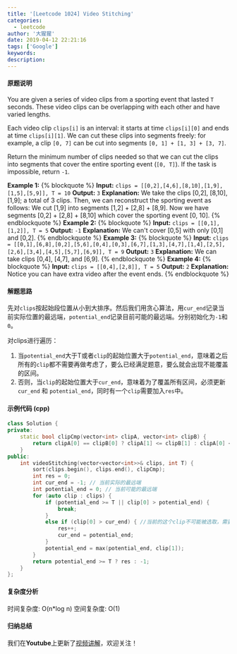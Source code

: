 ```yaml
---
title: '[Leetcode 1024] Video Stitching'
categories:
  - leetcode
author: '大猩猩'
date: 2019-04-12 22:21:16
tags: ['Google']
keywords:
description:
---
```

#### 原题说明
You are given a series of video clips from a sporting event that lasted `T` seconds.  These video clips can be overlapping with each other and have varied lengths.

Each video clip `clips[i]` is an interval: it starts at time `clips[i][0]` and ends at time `clips[i][1]`.  We can cut these clips into segments freely: for example, a clip `[0, 7]` can be cut into segments `[0, 1] + [1, 3] + [3, 7]`.

Return the minimum number of clips needed so that we can cut the clips into segments that cover the entire sporting event (`[0, T]`).  If the task is impossible, return `-1`.

**Example 1:**
{% blockquote %}
**Input:** `clips = [[0,2],[4,6],[8,10],[1,9],[1,5],[5,9]], T = 10`
**Output:** `3`
**Explanation:** 
We take the clips [0,2], [8,10], [1,9]; a total of 3 clips.
Then, we can reconstruct the sporting event as follows:
We cut [1,9] into segments [1,2] + [2,8] + [8,9].
Now we have segments [0,2] + [2,8] + [8,10] which cover the sporting event [0, 10].
{% endblockquote %}
**Example 2:**
{% blockquote %}
**Input:** `clips = [[0,1],[1,2]], T = 5`
**Output:** `-1`
**Explanation:** 
We can't cover [0,5] with only [0,1] and [0,2].
{% endblockquote %}
**Example 3:**
{% blockquote %}
**Input:** `clips = [[0,1],[6,8],[0,2],[5,6],[0,4],[0,3],[6,7],[1,3],[4,7],[1,4],[2,5],[2,6],[3,4],[4,5],[5,7],[6,9]], T = 9`
**Output:** `3`
**Explanation:**
We can take clips [0,4], [4,7], and [6,9].
{% endblockquote %}
**Example 4:**
{% blockquote %}
**Input:** `clips = [[0,4],[2,8]], T = 5`
**Output:** `2`
**Explanation:**
Notice you can have extra video after the event ends.
{% endblockquote %}

#### 解题思路
先对`clips`按起始段位置从小到大排序。然后我们用贪心算法，用`cur_end`记录当前实际位置的最远端，`potential_end`记录目前可能的最远端。分别初始化为`-1`和`0`。

对clips进行遍历：
1. 当`potential_end`大于T或者`clip`的起始位置大于`potential_end`，意味着之后所有的`clip`都不需要再做考虑了，要么已经满足题意，要么就会出现不能覆盖的区间。
2. 否则，当`clip`的起始位置大于`cur_end`，意味着为了覆盖所有区间，必须更新`cur_end` 和 `potential_end`，同时有一个`clip`需要加入`res`中。

#### 示例代码 (cpp)
```cpp
class Solution {
private:
    static bool clipCmp(vector<int> clipA, vector<int> clipB) {
        return clipA[0] == clipB[0] ? clipA[1] <= clipB[1] : clipA[0] < clipB[0]; 
    }
public:
    int videoStitching(vector<vector<int>>& clips, int T) {
        sort(clips.begin(), clips.end(), clipCmp);
        int res = 0;
        int cur_end = -1; // 当前实际的最远端
        int potential_end = 0; // 当前可能的最远端
        for (auto clip : clips) {
            if (potential_end >= T || clip[0] > potential_end) {
                break;
            }
            else if (clip[0] > cur_end) { //当前的这个clip不可能被选取，需要更新cur_end，并让res++
                res++;
                cur_end = potential_end;
            }
            potential_end = max(potential_end, clip[1]);
        }
        return potential_end >= T ? res : -1;
    }
};
```

#### 复杂度分析
时间复杂度: O(n\*log n)
空间复杂度: O(1)

#### 归纳总结
我们在**Youtube**上更新了[视频讲解](https://youtu.be/GSc-F_jlYWk)，欢迎关注！
